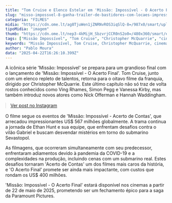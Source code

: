 ```yaml
---
title: "Tom Cruise e Elenco Estelar em 'Missão: Impossível - O Acerto Final': Bastidores Revelados"
slug: "misso-impossvel-8-ganha-trailer-de-bastidores-com-locaes-impressionantes"
categoria: "FILMES"
midia: "https://cdn.ome.lt/ag8TjuWen1jZNRNvROS3iqSlQ-8=/987x0/smart/uploads/conteudo/fotos/OMELETE_CAPA_-_2025-04-22T124401.572.png"
tipoMidia: "imagem"
thumb: "https://cdn.ome.lt/nep3-4kMijH_SbzvrjCCR0nS2o0=/480x360/smart/extras/conteudos/omelete_THUMB_-_2025-04-22T124349.789.png"
tags: ["Missão Impossível", "Tom Cruise", "Christopher McQuarrie", "cinema", "filme de ação", "Paramount Pictures", "trailer de bastidores", "locações de filme"]
keywords: "Missão Impossível, Tom Cruise, Christopher McQuarrie, cinema, filme de ação, Paramount Pictures, trailer de bastidores, locações de filme"
author: "Pablo Moura"
data: "2025-04-22T16:26:10.399Z"
---
```


A icônica série 'Missão: Impossível' se prepara para um grandioso final com o lançamento de 'Missão: Impossível - O Acerto Final'. Tom Cruise, junto com um elenco repleto de talentos, retorna para o oitavo filme da franquia, dirigido por Christopher McQuarrie. Este último capítulo não só traz de volta rostos conhecidos como Ving Rhames, Simon Pegg e Vanessa Kirby, mas também introduz novos atores como Nick Offerman e Hannah Waddingham.

<blockquote class="instagram-media" data-instgrm-permalink="https://www.instagram.com/reel/DIwJRWRJqxo/" data-instgrm-version="14" style="width:100%; max-width:540px; margin:1rem auto;"><a href="https://www.instagram.com/reel/DIwJRWRJqxo/">Ver post no Instagram</a></blockquote>

O filme segue os eventos de 'Missão: Impossível - Acerto de Contas', que arrecadou impressionantes US$ 567 milhões globalmente. A trama continua a jornada de Ethan Hunt e sua equipe, que enfrentam desafios contra o vilão Gabriel e buscam desvendar mistérios em torno do submarino Sevastopol.

As filmagens, que ocorreram simultaneamente com seu predecessor, enfrentaram adiamentos devido à pandemia da COVID-19 e a complexidades na produção, incluindo cenas com um submarino real. Estes desafios tornaram 'Acerto de Contas' um dos filmes mais caros da história, e 'O Acerto Final' promete ser ainda mais impactante, com custos que rondam os US$ 400 milhões.

'Missão: Impossível - O Acerto Final' estará disponível nos cinemas a partir de 22 de maio de 2025, prometendo ser um fechamento épico para a saga da Paramount Pictures.
